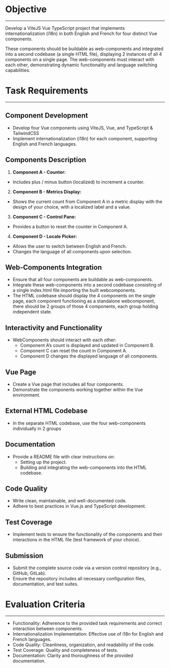 # Objective

---

Develop a ViteJS Vue TypeScript project that implements internationalization (i18n) in both English and French for four distinct Vue
components.

These components should be buildable as web-components and integrated into a second codebase (a single HTML file), displaying 2 instances of all 4 components on a single page. The web-components must interact with each other, demonstrating dynamic functionality and language switching capabilities.

# Task Requirements

---

## Component Development

- Develop four Vue components using ViteJS, Vue, and TypeScript & TailwindCSS
- Implement internationalization (i18n) for each component, supporting English and French languages.

## Components Description

1. **Component A - Counter:**

- Includes plus / minus button (localized) to increment a counter.

2. **Component B - Metrics Display:**

- Shows the current count from Component A in a metric display with the design of your choice, with a localized label and a value.

3. **Component C - Control Pane:**

- Provides a button to reset the counter in Component A.

4. **Component D - Locale Picker:**

- Allows the user to switch between English and French.
- Changes the language of all components upon selection.

## Web-Components Integration

- Ensure that all four components are buildable as web-components.
- Integrate these web-components into a second codebase consisting of a single index.html file importing the built webcomponents.
- The HTML codebase should display the 4 components on the single page, each component functioning as a standalone webcomponent, there should be 2 groups of those 4 components, each group holding independent state.

## Interactivity and Functionality

- WebComponents should interact with each other:
  - Component A’s count is displayed and updated in Component B.
  - Component C can reset the count in Component A.
  - Component D changes the displayed language of all components.

## Vue Page

- Create a Vue page that includes all four components.
- Demonstrate the components working together within the Vue environment.

## External HTML Codebase

- In the separate HTML codebase, use the four web-components individually in 2 groups

## Documentation

- Provide a README file with clear instructions on:
  - Setting up the project.
  - Building and integrating the web-components into the HTML codebase.

## Code Quality

- Write clean, maintainable, and well-documented code.
- Adhere to best practices in Vue.js and TypeScript development.

## Test Coverage

- Implement tests to ensure the functionality of the components and their interactions in the HTML file (test framework of your choice).

## Submission

- Submit the complete source code via a version control repository (e.g., GitHub, GitLab).
- Ensure the repository includes all necessary configuration files, documentation, and test suites.

# Evaluation Criteria

---

- Functionality: Adherence to the provided task requirements and correct interaction between components.
- Internationalization Implementation: Effective use of i18n for English and French languages.
- Code Quality: Cleanliness, organization, and readability of the code.
- Test Coverage: Quality and completeness of tests.
- Documentation: Clarity and thoroughness of the provided documentation.
